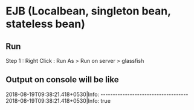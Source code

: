 # EJB (Localbean, singleton bean, stateless bean)

## Run 

Step 1 : Right Click : Run As > Run on server > glassfish


## Output on console will be like 

2018-08-19T09:38:21.418+0530|Info: ------------------------------------
2018-08-19T09:38:21.418+0530|Info: true
